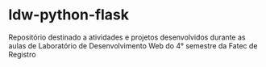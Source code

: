 # ldw-python-flask

Repositório destinado a atividades e projetos desenvolvidos durante as aulas de Laboratório de Desenvolvimento Web do 4° semestre da Fatec de Registro
